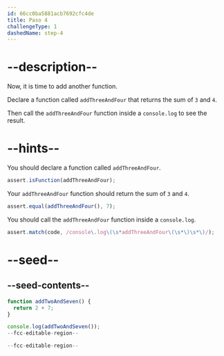 ```yaml
---
id: 66cc0ba5881acb7692cfc4de
title: Paso 4
challengeType: 1
dashedName: step-4
---
```


# --description--

Now, it is time to add another function.

Declare a function called `addThreeAndFour` that returns the sum of `3` and `4`.

Then call the `addThreeAndFour` function inside a `console.log` to see the result.

# --hints--

You should declare a function called `addThreeAndFour`.

```js
assert.isFunction(addThreeAndFour);
```

Your `addThreeAndFour` function should return the sum of `3` and `4`.

```js
assert.equal(addThreeAndFour(), 7);
```

You should call the `addThreeAndFour` function inside a `console.log`.

```js
assert.match(code, /console\.log\(\s*addThreeAndFour\(\s*\)\s*\)/);
```

# --seed--

## --seed-contents--

```js
function addTwoAndSeven() {
  return 2 + 7;
}

console.log(addTwoAndSeven());
--fcc-editable-region--

--fcc-editable-region--
```
